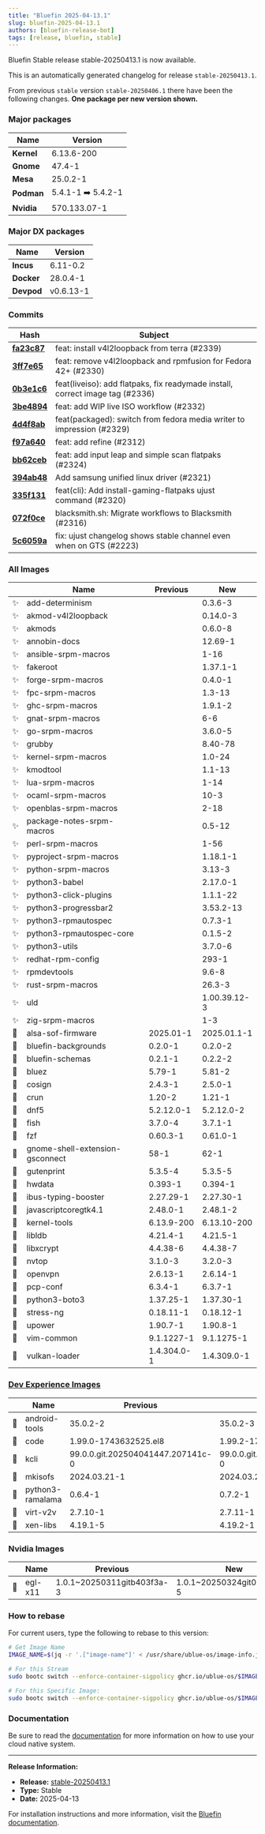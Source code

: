 ```yaml
---
title: "Bluefin 2025-04-13.1"
slug: bluefin-2025-04-13.1
authors: [bluefin-release-bot]
tags: [release, bluefin, stable]
---
```


Bluefin Stable release stable-20250413.1 is now available.

This is an automatically generated changelog for release `stable-20250413.1`.

From previous `stable` version `stable-20250406.1` there have been the following changes. **One package per new version shown.**

### Major packages

| Name       | Version            |
| ---------- | ------------------ |
| **Kernel** | 6.13.6-200         |
| **Gnome**  | 47.4-1             |
| **Mesa**   | 25.0.2-1           |
| **Podman** | 5.4.1-1 ➡️ 5.4.2-1 |
| **Nvidia** | 570.133.07-1       |

### Major DX packages

| Name       | Version   |
| ---------- | --------- |
| **Incus**  | 6.11-0.2  |
| **Docker** | 28.0.4-1  |
| **Devpod** | v0.6.13-1 |

### Commits

| Hash                                                                                               | Subject                                                                       |
| -------------------------------------------------------------------------------------------------- | ----------------------------------------------------------------------------- |
| **[fa23c87](https://github.com/ublue-os/bluefin/commit/fa23c87eaef6677dfb44ac816a0c390923e908dc)** | feat: install v4l2loopback from terra (#2339)                                 |
| **[3ff7e65](https://github.com/ublue-os/bluefin/commit/3ff7e659d827648c0a7435f5ed7f711226e17929)** | feat: remove v4l2loopback and rpmfusion for Fedora 42+ (#2330)                |
| **[0b3e1c6](https://github.com/ublue-os/bluefin/commit/0b3e1c6cb0e79e4bd56912a66a2e3c856b1c0354)** | feat(liveiso): add flatpaks, fix readymade install, correct image tag (#2336) |
| **[3be4894](https://github.com/ublue-os/bluefin/commit/3be48948eed375409803fe585f55ef4a0c8ce1ee)** | feat: add WIP live ISO workflow (#2332)                                       |
| **[4d4f8ab](https://github.com/ublue-os/bluefin/commit/4d4f8abf93be402b50aa40cc9c97c44eefe8c5b3)** | feat(packaged): switch from fedora media writer to impression (#2329)         |
| **[f97a640](https://github.com/ublue-os/bluefin/commit/f97a640a94b47a9b46783a9a5bb23549a9161921)** | feat: add refine (#2312)                                                      |
| **[bb62ceb](https://github.com/ublue-os/bluefin/commit/bb62cebb0f07ac17bce67f665ea49b5d20f5aa31)** | feat: add input leap and simple scan flatpaks (#2324)                         |
| **[394ab48](https://github.com/ublue-os/bluefin/commit/394ab4872798ad3be8985848383fb224da31834d)** | Add samsung unified linux driver (#2321)                                      |
| **[335f131](https://github.com/ublue-os/bluefin/commit/335f131de4864c414fb53f2d796ed42080eaaaea)** | feat(cli): Add install-gaming-flatpaks ujust command (#2320)                  |
| **[072f0ce](https://github.com/ublue-os/bluefin/commit/072f0ce49002b402a17044200339ded23807221e)** | blacksmith.sh: Migrate workflows to Blacksmith (#2316)                        |
| **[5c6059a](https://github.com/ublue-os/bluefin/commit/5c6059a53f89862e7e450b64a052aa4affcb270a)** | fix: ujust changelog shows stable channel even when on GTS (#2223)            |

### All Images

|     | Name                            | Previous    | New          |
| --- | ------------------------------- | ----------- | ------------ |
| ✨  | add-determinism                 |             | 0.3.6-3      |
| ✨  | akmod-v4l2loopback              |             | 0.14.0-3     |
| ✨  | akmods                          |             | 0.6.0-8      |
| ✨  | annobin-docs                    |             | 12.69-1      |
| ✨  | ansible-srpm-macros             |             | 1-16         |
| ✨  | fakeroot                        |             | 1.37.1-1     |
| ✨  | forge-srpm-macros               |             | 0.4.0-1      |
| ✨  | fpc-srpm-macros                 |             | 1.3-13       |
| ✨  | ghc-srpm-macros                 |             | 1.9.1-2      |
| ✨  | gnat-srpm-macros                |             | 6-6          |
| ✨  | go-srpm-macros                  |             | 3.6.0-5      |
| ✨  | grubby                          |             | 8.40-78      |
| ✨  | kernel-srpm-macros              |             | 1.0-24       |
| ✨  | kmodtool                        |             | 1.1-13       |
| ✨  | lua-srpm-macros                 |             | 1-14         |
| ✨  | ocaml-srpm-macros               |             | 10-3         |
| ✨  | openblas-srpm-macros            |             | 2-18         |
| ✨  | package-notes-srpm-macros       |             | 0.5-12       |
| ✨  | perl-srpm-macros                |             | 1-56         |
| ✨  | pyproject-srpm-macros           |             | 1.18.1-1     |
| ✨  | python-srpm-macros              |             | 3.13-3       |
| ✨  | python3-babel                   |             | 2.17.0-1     |
| ✨  | python3-click-plugins           |             | 1.1.1-22     |
| ✨  | python3-progressbar2            |             | 3.53.2-13    |
| ✨  | python3-rpmautospec             |             | 0.7.3-1      |
| ✨  | python3-rpmautospec-core        |             | 0.1.5-2      |
| ✨  | python3-utils                   |             | 3.7.0-6      |
| ✨  | redhat-rpm-config               |             | 293-1        |
| ✨  | rpmdevtools                     |             | 9.6-8        |
| ✨  | rust-srpm-macros                |             | 26.3-3       |
| ✨  | uld                             |             | 1.00.39.12-3 |
| ✨  | zig-srpm-macros                 |             | 1-3          |
| 🔄  | alsa-sof-firmware               | 2025.01-1   | 2025.01.1-1  |
| 🔄  | bluefin-backgrounds             | 0.2.0-1     | 0.2.0-2      |
| 🔄  | bluefin-schemas                 | 0.2.1-1     | 0.2.2-2      |
| 🔄  | bluez                           | 5.79-1      | 5.81-2       |
| 🔄  | cosign                          | 2.4.3-1     | 2.5.0-1      |
| 🔄  | crun                            | 1.20-2      | 1.21-1       |
| 🔄  | dnf5                            | 5.2.12.0-1  | 5.2.12.0-2   |
| 🔄  | fish                            | 3.7.0-4     | 3.7.1-1      |
| 🔄  | fzf                             | 0.60.3-1    | 0.61.0-1     |
| 🔄  | gnome-shell-extension-gsconnect | 58-1        | 62-1         |
| 🔄  | gutenprint                      | 5.3.5-4     | 5.3.5-5      |
| 🔄  | hwdata                          | 0.393-1     | 0.394-1      |
| 🔄  | ibus-typing-booster             | 2.27.29-1   | 2.27.30-1    |
| 🔄  | javascriptcoregtk4.1            | 2.48.0-1    | 2.48.1-2     |
| 🔄  | kernel-tools                    | 6.13.9-200  | 6.13.10-200  |
| 🔄  | libldb                          | 4.21.4-1    | 4.21.5-1     |
| 🔄  | libxcrypt                       | 4.4.38-6    | 4.4.38-7     |
| 🔄  | nvtop                           | 3.1.0-3     | 3.2.0-3      |
| 🔄  | openvpn                         | 2.6.13-1    | 2.6.14-1     |
| 🔄  | pcp-conf                        | 6.3.4-1     | 6.3.7-1      |
| 🔄  | python3-boto3                   | 1.37.25-1   | 1.37.30-1    |
| 🔄  | stress-ng                       | 0.18.11-1   | 0.18.12-1    |
| 🔄  | upower                          | 1.90.7-1    | 1.90.8-1     |
| 🔄  | vim-common                      | 9.1.1227-1  | 9.1.1275-1   |
| 🔄  | vulkan-loader                   | 1.4.304.0-1 | 1.4.309.0-1  |

### [Dev Experience Images](https://docs.projectbluefin.io/bluefin-dx)

|     | Name             | Previous                          | New                               |
| --- | ---------------- | --------------------------------- | --------------------------------- |
| 🔄  | android-tools    | 35.0.2-2                          | 35.0.2-3                          |
| 🔄  | code             | 1.99.0-1743632525.el8             | 1.99.2-1744250112.el8             |
| 🔄  | kcli             | 99.0.0.git.202504041447.207141c-0 | 99.0.0.git.202504110956.affb930-0 |
| 🔄  | mkisofs          | 2024.03.21-1                      | 2024.03.21-2                      |
| 🔄  | python3-ramalama | 0.6.4-1                           | 0.7.2-1                           |
| 🔄  | virt-v2v         | 2.7.10-1                          | 2.7.11-1                          |
| 🔄  | xen-libs         | 4.19.1-5                          | 4.19.2-1                          |

### Nvidia Images

|     | Name    | Previous                   | New                        |
| --- | ------- | -------------------------- | -------------------------- |
| 🔄  | egl-x11 | 1.0.1~20250311gitb403f3a-3 | 1.0.1~20250324git0558d54-5 |

### How to rebase

For current users, type the following to rebase to this version:

```bash
# Get Image Name
IMAGE_NAME=$(jq -r '.["image-name"]' < /usr/share/ublue-os/image-info.json)

# For this Stream
sudo bootc switch --enforce-container-sigpolicy ghcr.io/ublue-os/$IMAGE_NAME:stable

# For this Specific Image:
sudo bootc switch --enforce-container-sigpolicy ghcr.io/ublue-os/$IMAGE_NAME:stable-20250413.1
```

### Documentation

Be sure to read the [documentation](https://docs.projectbluefin.io/) for more information
on how to use your cloud native system.

---

**Release Information:**

- **Release:** [stable-20250413.1](https://github.com/ublue-os/bluefin/releases/tag/stable-20250413.1)
- **Type:** Stable
- **Date:** 2025-04-13

For installation instructions and more information, visit the [Bluefin documentation](https://docs.projectbluefin.io/).
